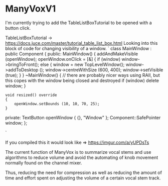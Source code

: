 # ManyVoxV1

I'm currently trying to add the TableListBoxTutorial to be opened with a button click. 

TableListBoxTutorial -> https://docs.juce.com/master/tutorial_table_list_box.html
Looking into this block of code for changing visibility of a window. 
`
class MainWindow : public Component
{
public:
    MainWindow()
    {
        addAndMakeVisible (openWindow);
        openWindow.onClick = [&]
        {
            if (window)
                window->bringToFront();
            else
            {
                window = new TopLevelWindow();
                window->addToDesktop ();
                window->centreWithSize (600, 400);
                window->setVisible (true);
            }
    }
    ~MainWindow()
    {
        // there are probably nicer ways using RAII, but this copes with the window being closed and destroyed
        if (window)
            delete window;
    }

    void resized() override
    {
        openWindow.setBounds (10, 10, 70, 25);
    }
private:
    TextButton openWindow { {}, "Window" };
    Component::SafePointer<TopLevelWindow> window;
};



`


If you compiled this it would look like =>  https://imgur.com/a/yUPDsTs

The current function of ManyVox is to summarize vocal stems and use algorithms to reduce volume and avoid the automating of knob movement normally found 
on the channel mixer. 

Thus, reducing the need for compression as well as reducing the amount of time and effort spent on adjusting the volume of a certain vocal stem track.


